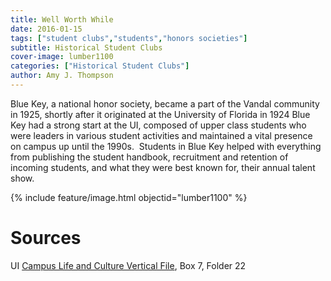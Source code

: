 ```yaml
---
title: Well Worth While
date: 2016-01-15
tags: ["student clubs","students","honors societies"]
subtitle: Historical Student Clubs
cover-image: lumber1100
categories: ["Historical Student Clubs"]
author: Amy J. Thompson
---
```


Blue Key, a national honor society, became a part of the Vandal community in 1925, shortly after it originated at the University of Florida in 1924 Blue Key had a strong start at the UI, composed of upper class students who were leaders in various student activities and maintained a vital presence on campus up until the 1990s.  Students in Blue Key helped with everything from publishing the student handbook, recruitment and retention of incoming students, and what they were best known for, their annual talent show.

{% include feature/image.html objectid="lumber1100" %}

# Sources

UI [Campus Life and Culture Vertical File](https://archiveswest.orbiscascade.org/ark:/80444/xv13076/), Box 7, Folder 22